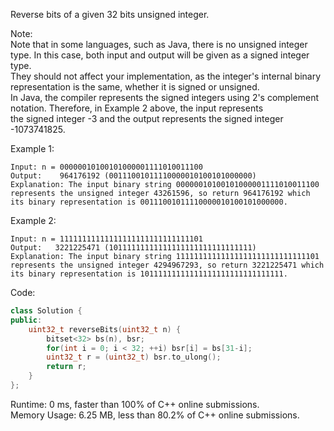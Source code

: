 Reverse bits of a given 32 bits unsigned integer.  

Note:  
Note that in some languages, such as Java, there is no unsigned integer type. In this case, both input and output will be given as a signed integer type.  
They should not affect your implementation, as the integer's internal binary representation is the same, whether it is signed or unsigned.  
In Java, the compiler represents the signed integers using 2's complement notation. Therefore, in Example 2 above, the input represents  
the signed integer -3 and the output represents the signed integer -1073741825.  

Example 1:  
```
Input: n = 00000010100101000001111010011100
Output:    964176192 (00111001011110000010100101000000)
Explanation: The input binary string 00000010100101000001111010011100 represents the unsigned integer 43261596, so return 964176192 which its binary representation is 00111001011110000010100101000000.
```

Example 2:  
```
Input: n = 11111111111111111111111111111101
Output:   3221225471 (10111111111111111111111111111111)
Explanation: The input binary string 11111111111111111111111111111101 represents the unsigned integer 4294967293, so return 3221225471 which its binary representation is 10111111111111111111111111111111.
```

Code:  
```c++
class Solution {
public:
    uint32_t reverseBits(uint32_t n) {
        bitset<32> bs(n), bsr;
        for(int i = 0; i < 32; ++i) bsr[i] = bs[31-i];
        uint32_t r = (uint32_t) bsr.to_ulong();
        return r;
    }
};
```

Runtime: 0 ms, faster than 100% of C++ online submissions.  
Memory Usage: 6.25 MB, less than 80.2% of C++ online submissions.  
